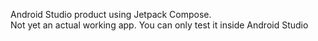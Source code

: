 Android Studio product using Jetpack Compose.  
Not yet an actual working app. You can only test it inside Android Studio
